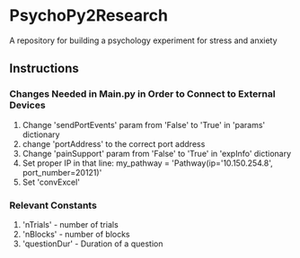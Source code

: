 # PsychoPy2Research
A repository for building a psychology experiment for stress and anxiety

## Instructions

### Changes Needed in Main.py in Order to Connect to External Devices

1. Change 'sendPortEvents' param from 'False' to 'True' in 'params' dictionary
2. change 'portAddress' to the correct port address
3. Change 'painSupport' param from 'False' to 'True' in 'expInfo' dictionary
4. Set proper IP in that line: my_pathway = 'Pathway(ip='10.150.254.8', port_number=20121)'
5. Set 'convExcel'


### Relevant Constants

1. 'nTrials' - number of trials
2. 'nBlocks' - number of blocks
3. 'questionDur' - Duration of a question

